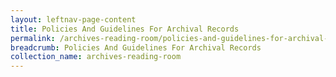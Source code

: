 ```yaml
---
layout: leftnav-page-content
title: Policies And Guidelines For Archival Records
permalink: /archives-reading-room/policies-and-guidelines-for-archival-records/
breadcrumb: Policies And Guidelines For Archival Records
collection_name: archives-reading-room
---
```

